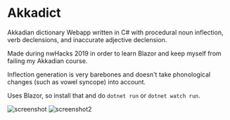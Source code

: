 # Akkadict
Akkadian dictionary Webapp written in C# with procedural noun inflection, verb declensions, and inaccurate adjective declension. 

Made during nwHacks 2019 in order to learn Blazor and keep myself from failing my Akkadian course.

Inflection generation is very barebones and doesn't take phonological changes (such as vowel syncope) into account.

Uses Blazor, so install that and do `dotnet run` or `dotnet watch run`.


![screenshot](https://i.imgur.com/XjMMEm3.png)
![screenshot2](https://i.imgur.com/YtAWcRj.png)

